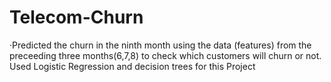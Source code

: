 # Telecom-Churn

·Predicted the churn in the ninth month using the data (features) from the preceeding three months(6,7,8) to check which customers will churn or not.
Used Logistic Regression and decision trees for this Project
